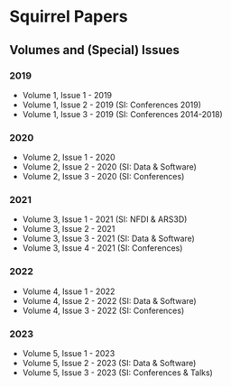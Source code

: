 # Squirrel Papers

## Volumes and (Special) Issues

### 2019

* Volume 1, Issue 1 - 2019
* Volume 1, Issue 2 - 2019 (SI: Conferences 2019)
* Volume 1, Issue 3 - 2019 (SI: Conferences 2014-2018)

### 2020

* Volume 2, Issue 1 - 2020
* Volume 2, Issue 2 - 2020 (SI: Data & Software)
* Volume 2, Issue 3 - 2020 (SI: Conferences)

### 2021

* Volume 3, Issue 1 - 2021 (SI: NFDI & ARS3D)
* Volume 3, Issue 2 - 2021
* Volume 3, Issue 3 - 2021 (SI: Data & Software)
* Volume 3, Issue 4 - 2021 (SI: Conferences)

### 2022

* Volume 4, Issue 1 - 2022
* Volume 4, Issue 2 - 2022 (SI: Data & Software)
* Volume 4, Issue 3 - 2022 (SI: Conferences)

### 2023

* Volume 5, Issue 1 - 2023
* Volume 5, Issue 2 - 2023 (SI: Data & Software)
* Volume 5, Issue 3 - 2023 (SI: Conferences & Talks)
